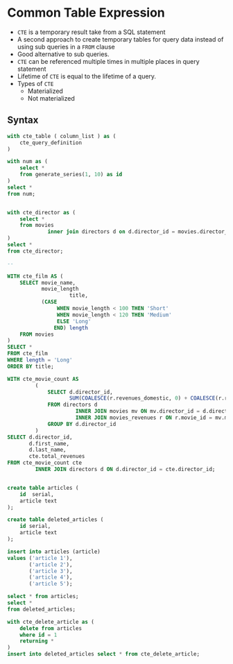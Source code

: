 # Common Table Expression

* `CTE` is a temporary result take from a SQL statement
* A second approach to create temporary tables for query data instead of using sub queries in a `FROM` clause 
* Good alternative to sub queries.
* `CTE` can be referenced multiple times in multiple places in query statement
* Lifetime of `CTE` is equal to the lifetime of a query.
* Types of `CTE`
  * Materialized
  * Not materialized

## Syntax

```sql
with cte_table ( column_list ) as (
    cte_query_definition
)

with num as (
    select *
    from generate_series(1, 10) as id
)
select *
from num;


with cte_director as (
    select *
    from movies
             inner join directors d on d.director_id = movies.director_id
)
select *
from cte_director;

--

WITH cte_film AS (
    SELECT movie_name,
           movie_length
                    title,
           (CASE
                WHEN movie_length < 100 THEN 'Short'
                WHEN movie_length < 120 THEN 'Medium'
                ELSE 'Long'
               END) length
    FROM movies
)
SELECT *
FROM cte_film
WHERE length = 'Long'
ORDER BY title;

WITH cte_movie_count AS
         (
             SELECT d.director_id,
                    SUM(COALESCE(r.revenues_domestic, 0) + COALESCE(r.revenues_international, 0)) AS total_revenues
             FROM directors d
                      INNER JOIN movies mv ON mv.director_id = d.director_id
                      INNER JOIN movies_revenues r ON r.movie_id = mv.movie_id
             GROUP BY d.director_id
         )
SELECT d.director_id,
       d.first_name,
       d.last_name,
       cte.total_revenues
FROM cte_movie_count cte
         INNER JOIN directors d ON d.director_id = cte.director_id;


create table articles (
    id  serial,
    article text
);

create table deleted_articles (
    id serial,
    article text
);

insert into articles (article)
values ('article 1'),
       ('article 2'),
       ('article 3'),
       ('article 4'),
       ('article 5');

select * from articles;
select *
from deleted_articles;

with cte_delete_article as (
    delete from articles
    where id = 1
    returning *
)
insert into deleted_articles select * from cte_delete_article;
```

